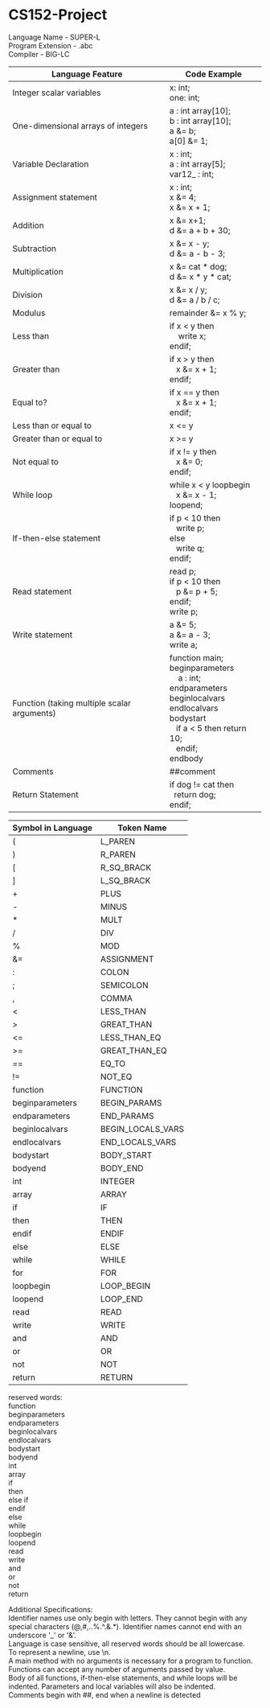 # CS152-Project

Language Name - SUPER-L <br>
Program Extension - .abc <br>
Compiler - BIG-LC <br>


| Language Feature | Code Example |
| ------------- | ------------- | 
| Integer scalar variables | x: int; <br> one: int; |
| One-dimensional arrays of integers | a : int array[10]; <br> b : int array[10]; <br> a &= b; <br> a[0] &= 1; |
| Variable Declaration | x : int; <br> a : int array[5]; <br> var12_ : int; |
| Assignment statement | x : int; <br> x &= 4; <br> x &= x + 1; |
| Addition | x &= x+1; <br> d &= a + b + 30; |
| Subtraction | x &= x - y; <br> d &=  a - b - 3; |
| Multiplication | x &= cat * dog; <br> d &= x * y * cat; |
| Division | x &= x / y; <br> d &= a / b / c; |
| Modulus | remainder &= x % y; |
| Less than | if x < y then <br>    write x; <br> endif; |
| Greater than | if x > y then <br>   x &= x + 1; <br> endif;|
| Equal to? | if x == y then <br>   x &= x + 1; <br> endif; |
| Less than or equal to | x <= y |
| Greater than or equal to | x >= y |
| Not equal to | if x != y then <br>   x &= 0; <br> endif;|
| While loop | while x < y loopbegin <br>   x &= x - 1; <br> loopend; |
| If-then-else statement | if p < 10 then <br>   write p; <br> else <br>   write q; <br> endif;|
| Read statement | read p; <br> if p < 10 then<br>   p &= p + 5; <br> endif; <br> write p; |
| Write statement | a &= 5; <br> a &= a - 3; <br> write a; |
| Function (taking multiple scalar arguments) | function main; <br> beginparameters <br>     a : int; <br> endparameters <br> beginlocalvars <br> endlocalvars <br> bodystart <br>    if a < 5 then return 10; <br>   endif; <br> endbody <br> |
| Comments | ##comment |
| Return Statement | if dog != cat then <br>  return dog; <br> endif; |

| Symbol in Language | Token Name |
| ------------- | ------------- | 
| ( | L_PAREN |
| ) | R_PAREN |
| \[ | R_SQ_BRACK |
| \] | L_SQ_BRACK |
| + | PLUS |
| - | MINUS |
| * | MULT |
| / | DIV |
| % | MOD |
| &= | ASSIGNMENT |
| : | COLON |
| ; | SEMICOLON |
| , | COMMA |
| < | LESS_THAN |
| > | GREAT_THAN |
| <= | LESS_THAN_EQ |
| >= | GREAT_THAN_EQ |
| == | EQ_TO |
| != | NOT_EQ |
| function | FUNCTION |
| beginparameters | BEGIN_PARAMS |
| endparameters | END_PARAMS |
| beginlocalvars | BEGIN_LOCALS_VARS | 
| endlocalvars | END_LOCALS_VARS |
| bodystart | BODY_START |
| bodyend | BODY_END |
| int | INTEGER |
| array| ARRAY |
| if | IF |
| then | THEN |
| endif | ENDIF |
| else | ELSE |
| while | WHILE |
| for | FOR |
| loopbegin | LOOP_BEGIN |
| loopend | LOOP_END |
| read | READ |
| write | WRITE |
| and | AND |
| or | OR |
| not | NOT |
| return | RETURN |


reserved words: <br>
function <br>
beginparameters <br>
endparameters <br>
beginlocalvars <br>
endlocalvars <br>
bodystart <br>
bodyend <br>
int <br>
array <br>
if <br>
then <br>
else if <br>
endif <br>
else <br>
while <br>
loopbegin <br>
loopend <br>
read <br>
write <br>
and <br>
or <br>
not <br>
return <br>

Additional Specifications:  <br>
Identifier names use only begin with letters. They cannot begin with any special characters (@,#,$.%.^.&.*) or numbers, and cannot contain any spaces. Identifier names also cannot contain any special characters (@,#,$.%.^.&.*). Identifier names cannot end with an underscore '_' or '&'. <br>
Language is case sensitive, all reserved words should be all lowercase. <br>
To represent a newline, use \n. <br>
A main method with no arguments is necessary for a program to function. <br>
Functions can accept any number of arguments passed by value. <br>
Body of all functions, if-then-else statements, and while loops will be indented. Parameters and local variables will also be indented. <br>
Comments begin with ##, end when a newline is detected <br>







